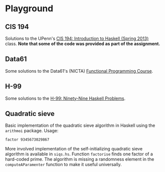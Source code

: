 # Playground

## CIS 194
Solutions to the UPenn's [CIS 194: Introduction to Haskell (Spring 2013)](https://www.seas.upenn.edu/%7Ecis194/spring13/) class. **Note that some of the code was provided as part of the assignment.**

## Data61
Some solutions to the Data61's (NICTA) [Functional Programming Course](https://github.com/data61/fp-course).

## H-99
Some solutions to the [H-99: Ninety-Nine Haskell Problems](https://wiki.haskell.org/H-99:_Ninety-Nine_Haskell_Problems).

## Quadratic sieve
Basic implementation of the quadratic sieve algorithm in Haskell using the `arithmoi` package. Usage:
```
factor 9345673029867
```
More involved implementation of the self-initializing quadratic sieve algorithm is available in `siqs.hs`. Function `factorise` finds one factor of a hard-coded prime. The algorithm is missing a randomness element in the `computeAParamenter` function to make it useful universally.
